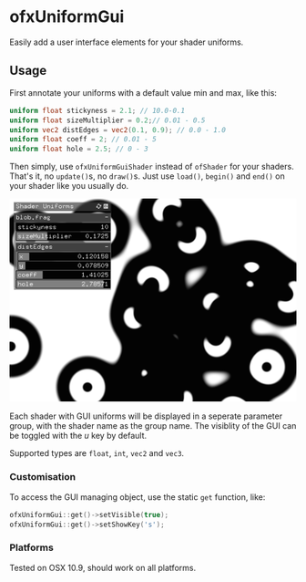# ofxUniformGui

Easily add a user interface elements for your shader uniforms.

## Usage

First annotate your uniforms with a default value min and max, like this:

``` glsl
uniform float stickyness = 2.1; // 10.0-0.1
uniform float sizeMultiplier = 0.2;// 0.01 - 0.5
uniform vec2 distEdges = vec2(0.1, 0.9); // 0.0 - 1.0
uniform float coeff = 2; // 0.01 - 5
uniform float hole = 2.5; // 0 - 3

```

Then simply, use `ofxUniformGuiShader` instead of `ofShader` for your shaders. That's it, no `update()`s, no `draw()`s. Just use `load()`, `begin()` and `end()` on your shader like you usually do.

![screenshot](screenshot.png)

Each shader with GUI uniforms will be displayed in a seperate parameter group, with the shader name as the group name. The visiblity of the GUI can be toggled with the *u* key by default.

Supported types are `float`, `int`, `vec2` and `vec3`.

### Customisation

To access the GUI managing object, use the static `get` function, like:
```c++
ofxUniformGui::get()->setVisible(true);
ofxUniformGui::get()->setShowKey('s');
```

### Platforms

Tested on OSX 10.9, should work on all platforms.

